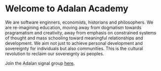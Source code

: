 # Welcome to Adalan Academy

We are software enginners, economists, historians and philosophers. We are re-imagining education, moving away from dogmatism towards pragramatism and creativity, away from emphasis on constrained systems of thought and mass schooling toward meaningful relationships and development. We aim not just to achieve personal development and sovereignty for individuals but also communities. This is the cultural revolution to reclaim our sovereignty as peoples.


Join the Adalan signal group [here](https://signal.group/#CjQKIEeJ2ug_P1oehIN-DMRRDYpYXfYyTaErJyMQsy6IjW-KEhBNcs_xApVjhT2IVajFDSvQ).

